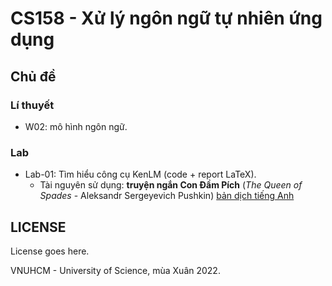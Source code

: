 # CS158 - Xử lý ngôn ngữ tự nhiên ứng dụng

## Chủ đề
### Lí thuyết
- W02: mô hình ngôn ngữ.

### Lab
- Lab-01: Tìm hiểu công cụ KenLM (code + report LaTeX). 
    - Tài nguyên sử dụng: **truyện ngắn Con Đầm Pích** (*The Queen of Spades* - Aleksandr Sergeyevich Pushkin) [bản dịch tiếng Anh](https://www.gutenberg.org/cache/epub/23058/pg23058.txt)

## LICENSE
License goes here.

VNUHCM - University of Science, mùa Xuân 2022.

